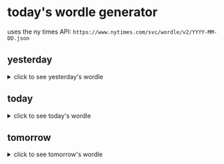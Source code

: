 # today's wordle generator

uses the ny times API: `https://www.nytimes.com/svc/wordle/v2/YYYY-MM-DD.json`

## yesterday

<details>
    <summary>click to see yesterday's wordle</summary>

    spoof

</details>

## today

<details>
    <summary>click to see today's wordle</summary>

    catty

</details>

## tomorrow

<details>
    <summary>click to see tomorrow's wordle</summary>

    gross

</details>
